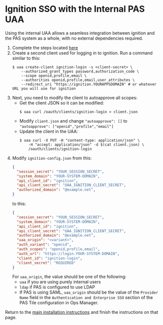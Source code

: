 # Ignition SSO with the Internal PAS UAA
Using the internal UAA allows a seamless integration between ignition and the PAS
system as a whole, with no external dependencies required.

1. Complete the steps located
   [here](./README.md#create-the-ignition-config-user-provided-service)
1. Create a second client used for logging in to ignition. Run a command similar
   to this:
   ```shell
   $ uaa create-client ignition-login -s <client-secret> \
       --authorized_grant_types password,authorization_code \
       --scope openid,profile,email \
       --authorities openid,profile,email,user_attributes \
       --redirect_uri "https://ignition.YOURAPPSDOMAIN" # or whatever URL you will use for ignition
   ```
1. Next, you need to modify the client to autoapprove all scopes:
   * Get the client JSON so it can be modified:
     ```shell
     $ uaa curl /oauth/clients/ignition-login > client.json
     ```
   * Modify `client.json` and change `"autoapprove": []` to `"autoapprove":
   ["openid","profile","email"]`
   * Update the client in the UAA:
     ```shell
     $ uaa curl -X PUT -H "content-type: application/json" \
         -H "accept: application/json" -d $(cat client.json) \
         /oauth/clients/ignition-login
     ```
1. Modify `ignition-config.json` from this:
   ```json
   {
     "session_secret": "YOUR_SESSION_SECRET",
     "system_domain": "YOUR-SYSTEM-DOMAIN",
     "api_client_id": "ignition",
     "api_client_secret": "UAA_IGNITION_CLIENT_SECRET",
     "authorized_domain": "@example.net",
   }
   ```
   to this:
   ```json
   {
     "session_secret": "YOUR_SESSION_SECRET",
     "system_domain": "YOUR-SYSTEM-DOMAIN",
     "api_client_id": "ignition",
     "api_client_secret": "UAA_IGNITION_CLIENT_SECRET",
     "authorized_domain": "@example.net",
     "uaa_origin": "<variant>",
     "auth_variant": "openid",
     "auth_scopes": "openid,profile,email",
     "auth_url": "https://login.YOUR-SYSTEM-DOMAIN",
     "client_id": "ignition-login",
     "client_secret": "REQUIRED"
   }
   ```
   For `uaa_origin`, the value should be one of the following:
   * `uaa` if you are using purely internal users
   * `ldap` if PAS is configured to use LDAP
   * If PAS is using SAML, `uaa_origin` should be the value of the `Provider Name`
     field in the `Authentication and Enterprise SSO` section of the PAS Tile
     configuration in Ops Manager.

Return to the [main installation
instructions](./README.md#finish-the-json-and-create-the-service-in-pas)
and finish the instructions on that page.
